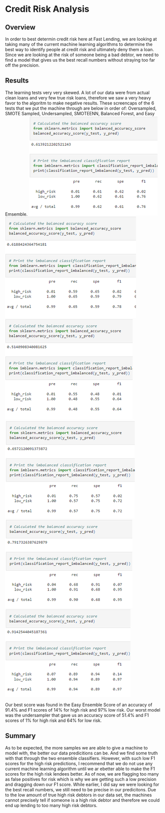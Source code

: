 # Credit Risk Analysis
## Overview

In order to best determin credit risk here at Fast Lending, we are looking at taking many of the current machine learning algorithms to determine the best way to identify people at credit risk and ultimately deny them a loan. Since we are looking at the risk of someone being a bad debtor, we need to find a model that gives us the best recall numbers without straying too far off the precision.

## Results
The learning tests very very skewed. A lot of our data were from actual clean loans and very few true risk loans, therefore we saw a very heavy favor to the algoritm to make negative results. These screencaps of the 6 tests that we put the machine through are below in order of: Oversampled, SMOTE Sampled, Undersampled, SMOTEENN, Balanced Forest, and Easy Emsemble.
![Over](Resources/OversamplerScores.PNG)![SMOTE](Resources/SMOTEScores.PNG)![Undersampled](Resources/UndersamplerScores.PNG)![SMOTEENN](Resources/SMOTEENNScores.PNG)![Forest](Resources/ForestScores.PNG)![Ensemble](Resources/EasyEnsembleScores.PNG)

Our best score was found in the Easy Ensemble Score of an accuracy of 91.4% and F1 scores of 14% for high risk and 97% low risk. Our worst model was the undersampler that gave us an accuracy score of 51.4% and F1 scores of 1% for high risk and 64% for low risk.

## Summary
As to be expected, the more samples we are able to give a machine to model with, the better our data predicitions can be. And we find some truth with that through the two ensemble classifiers. However, with such low F1 scores for the high risk predictions, I recommend that we do not use any current machine learning algorithm until we ar ebetter able to make the F1 scores for the high risk lendees better. As of now, we are flagging too many as false positives for risk which is why we are getting such a low precision and dragging down our F1 score. While earlier, I did say we were looking for the best recall numbers, we still need to be precise in our predicitons. Due to the low amount of true high risk debtors in our data set, the machines cannot precisely tell if someone is a high risk debtor and therefore we could end up lending to too many high risk debtors.
